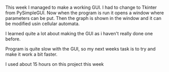 This week I managed to make a working GUI. I had to change to Tkinter from PySimpleGUI. Now when the program is run it opens a window where parameters can be put. Then the graph is shown in the window and it can be modified usin cellular automata. 

I learned quite a lot about making the GUI as i haven't really done one before. 

Program is quite slow with the GUI, so my next weeks task is to try and make it work a bit faster. 

I used about 15 hours on this project this week